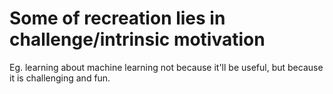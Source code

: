 # Some of recreation lies in challenge/intrinsic motivation
Eg. learning about machine learning not because it'll be useful, but because it is challenging and fun.

<!-- #p1 -->

<!-- {BearID:500EC558-C74B-43D0-8AE4-7C92D2A602A3-1717-000003A07687C7FB} -->
